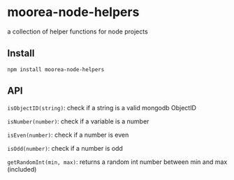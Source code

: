 # moorea-node-helpers

a collection of helper functions for node projects

## Install

`npm install moorea-node-helpers`

## API

`isObjectID(string)`: check if a string is a valid mongodb ObjectID

`isNumber(number)`: check if a variable is a number

`isEven(number)`: check if a number is even

`isOdd(number)`: check if a number is odd

`getRandomInt(min, max)`: returns a random int number between min and max (included)
